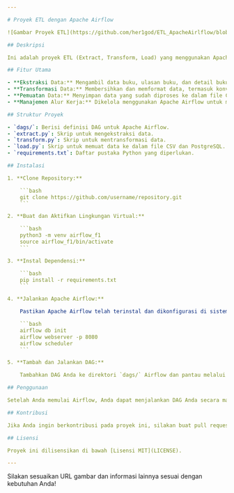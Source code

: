 ```yaml
---

# Proyek ETL dengan Apache Airflow

![Gambar Proyek ETL](https://github.com/her1god/ETL_ApacheAirlflow/blob/main/ETL%20Books%20Reviews%20in%20Website%20GoodReads.png) <!-- Ganti URL dengan URL gambar Anda -->

## Deskripsi

Ini adalah proyek ETL (Extract, Transform, Load) yang menggunakan Apache Airflow untuk mengelola alur kerja ETL. Data yang digunakan berasal dari dataset yang diambil dari website Goodreads. Proyek ini menyertakan ekstraksi data, transformasi data, dan pemuatan data ke dalam database PostgreSQL.

## Fitur Utama

- **Ekstraksi Data:** Mengambil data buku, ulasan buku, dan detail buku dari Goodreads.
- **Transformasi Data:** Membersihkan dan memformat data, termasuk konversi tanggal, penghapusan nilai yang tidak diinginkan, dan perubahan tipe data.
- **Pemuatan Data:** Menyimpan data yang sudah diproses ke dalam file CSV dan juga ke database PostgreSQL.
- **Manajemen Alur Kerja:** Dikelola menggunakan Apache Airflow untuk memastikan bahwa setiap langkah ETL dilakukan secara teratur dan dapat dipantau.

## Struktur Proyek

- `dags/`: Berisi definisi DAG untuk Apache Airflow.
- `extract.py`: Skrip untuk mengekstraksi data.
- `transform.py`: Skrip untuk mentransformasi data.
- `load.py`: Skrip untuk memuat data ke dalam file CSV dan PostgreSQL.
- `requirements.txt`: Daftar pustaka Python yang diperlukan.

## Instalasi

1. **Clone Repository:**

    ```bash
    git clone https://github.com/username/repository.git
    ```

2. **Buat dan Aktifkan Lingkungan Virtual:**

    ```bash
    python3 -m venv airflow_f1
    source airflow_f1/bin/activate
    ```

3. **Instal Dependensi:**

    ```bash
    pip install -r requirements.txt
    ```

4. **Jalankan Apache Airflow:**

    Pastikan Apache Airflow telah terinstal dan dikonfigurasi di sistem Anda. Kemudian, jalankan:

    ```bash
    airflow db init
    airflow webserver -p 8080
    airflow scheduler
    ```

5. **Tambah dan Jalankan DAG:**

    Tambahkan DAG Anda ke direktori `dags/` Airflow dan pantau melalui antarmuka web Airflow di `http://localhost:8080`.

## Penggunaan

Setelah Anda memulai Airflow, Anda dapat menjalankan DAG Anda secara manual atau mengatur jadwal untuk menjalankannya secara otomatis. Pantau status DAG dan tugas melalui antarmuka web Airflow.

## Kontribusi

Jika Anda ingin berkontribusi pada proyek ini, silakan buat pull request atau buka masalah jika Anda menemukan bug.

## Lisensi

Proyek ini dilisensikan di bawah [Lisensi MIT](LICENSE).

---
```


Silakan sesuaikan URL gambar dan informasi lainnya sesuai dengan kebutuhan Anda!
